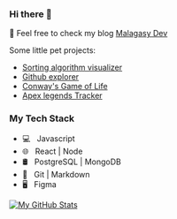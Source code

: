 ### Hi there 👋

🔭 Feel free to check my blog [Malagasy Dev](https://malagasydev.com/)

Some little pet projects:

- [Sorting algorithm visualizer](https://sorting-visualizer-peach.vercel.app/)
- [Github explorer](https://github-explorer-rho.now.sh/)
- [Conway's Game of Life](https://game-of-life-bay.vercel.app/)
- [Apex legends Tracker](https://apex-tracker-v2.herokuapp.com/)

### My Tech Stack

- 💻 &nbsp; Javascript
- 🌐 &nbsp; React | Node
- 🛢 &nbsp; PostgreSQL | MongoDB
- 🔧 &nbsp; Git | Markdown
- 🖥 &nbsp; Figma

[![My GitHub Stats](https://github-readme-stats.vercel.app/api?username=notAro14&show_icons=true)](https://github.com/notAro14)
